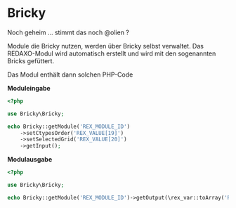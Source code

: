 # Bricky
Noch geheim … stimmt das noch @olien ?

Module die Bricky nutzen, werden über Bricky selbst verwaltet.
Das REDAXO-Modul wird automatisch erstellt und wird mit den sogenannten Bricks gefüttert.

Das Modul enthält dann solchen PHP-Code 

**Moduleingabe**
```php
<?php

use Bricky\Bricky;

echo Bricky::getModule('REX_MODULE_ID')
    ->setCtypesOrder('REX_VALUE[19]')
    ->setSelectedGrid('REX_VALUE[20]')
    ->getInput();

```

**Modulausgabe**
```php
<?php

use Bricky\Bricky;

echo Bricky::getModule('REX_MODULE_ID')->getOutput(\rex_var::toArray('REX_VALUE[1]'));

```
